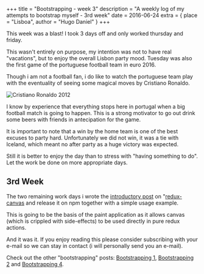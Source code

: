 +++
title = "Bootstrapping - week 3"
description = "A weekly log of my attempts to bootstrap myself - 3rd week"
date = 2016-06-24
extra = { place = "Lisboa", author = "Hugo Daniel" }
+++

This week was a blast! I took 3 days off and only worked thursday and friday.

This wasn't entirely on purpose, my intention was not to have real "vacations", but to enjoy the overall Lisbon party mood. Tuesday was also the first game of the portuguese football team in euro 2016.

Though i am not a football fan, i do like to watch the portuguese team play with the eventuality of seeing some magical moves by Cristiano Ronaldo.

![Cristiano Ronaldo 2012](/images/ronaldo.jpg)

I know by experience that everything stops here in portugal when a big football match is going to happen. This is a strong motivator to go out drink some beers with friends in antecipation for the game.

It is important to note that a win by the home team is one of the best excuses to party hard. Unfortunately we did not win, it was a tie with Iceland, which meant no after party as a huge victory was expected.

Still it is better to enjoy the day than to stress with "having something to do". Let the work be done on more appropriate days.

## 3rd Week

The two remaining work days i wrote the [introductory post](@/posts/2016-06-17-react-redux-canvas.md) on "[redux-canvas](https://github.com/HugoDaniel/redux-canvas) and release it on npm together with a simple usage example.

This is going to be the basis of the paint application as it allows canvas (which is crippled with side-effects) to be used directly in pure redux actions.

And it was it. If you enjoy reading this please consider subscribing with your e-mail so we can stay in contact (i will personally send you an e-mail).

Check out the other "bootstrapping" posts: [Bootstrapping 1](@/posts/2016-06-06-bootstrapping1.md), [Bootstrapping 2](@/posts/2016-06-16-bootstrapping2.md) and [Bootstrapping 4](@/posts/2016-08-11-bootstrapping4.md).
